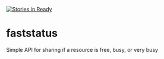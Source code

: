 [![Stories in Ready](https://badge.waffle.io/lazyengineering/faststatus.png?label=ready&title=Ready)](https://waffle.io/lazyengineering/faststatus)
# faststatus
Simple API for sharing if a resource is free, busy, or very busy
